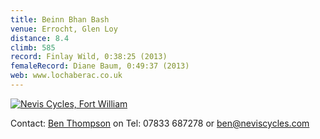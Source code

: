 ```yaml
---
title: Beinn Bhan Bash
venue: Errocht, Glen Loy
distance: 8.4
climb: 585
record: Finlay Wild, 0:38:25 (2013)
femaleRecord: Diane Baum, 0:49:37 (2013)
web: www.lochaberac.co.uk
---
```

[![](http://scottishhillracing.co.uk/Graphics/Ads/NevisCycles-banner.jpg "Nevis Cycles, Fort William")](http://www.neviscycles.com)

Contact: [Ben Thompson](http://www.scottishhillracing.co.uk/RunnerDetails.aspx?RunnerID=R9508) on Tel: 07833 687278 or ben@neviscycles.com